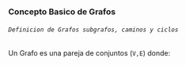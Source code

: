 ###                                  Concepto Basico de Grafos

######             `Definicion de Grafos subgrafos, caminos y ciclos`
Un Grafo es una pareja de conjuntos (`V,E`) donde:
